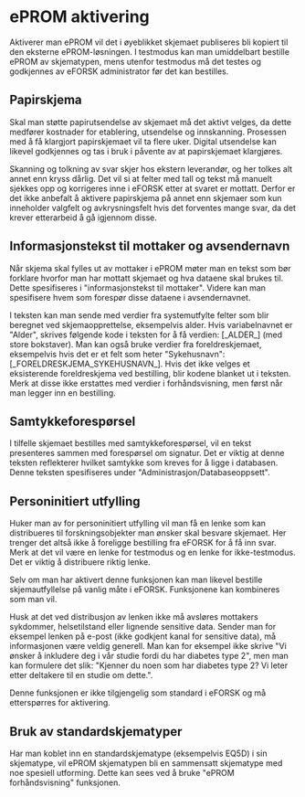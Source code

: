 # ePROM aktivering

Aktiverer man ePROM vil det i øyeblikket skjemaet publiseres bli kopiert til den eksterne ePROM-løsningen.
I testmodus kan man umiddelbart bestille ePROM av skjematypen, mens utenfor testmodus må det testes og godkjennes 
av eFORSK administrator før det kan bestilles.

## Papirskjema

Skal man støtte papirutsendelse av skjemaet må det aktivt velges, da dette medfører kostnader for etablering, utsendelse og innskanning. Prosessen med å få klargjort papirskjemaet vil ta flere uker. Digital utsendelse kan likevel godkjennes og tas i bruk i påvente av at papirskjemaet klargjøres.

Skanning og tolkning av svar skjer hos ekstern leverandør, og her tolkes alt annet enn kryss dårlig. Det vil si at felter med tall og tekst må manuelt sjekkes opp og korrigeres inne i eFORSK etter at svaret er mottatt. Derfor er det ikke anbefalt å aktivere papirskjema på annet enn skjemaer som kun inneholder valgfelt og avkrysningsfelt hvis det forventes mange svar, da det krever etterarbeid å gå igjennom disse. 

## Informasjonstekst til mottaker og avsendernavn

Når skjema skal fylles ut av mottaker i ePROM møter man en tekst som bør forklare hvorfor man har mottatt skjemaet
og hva dataene skal brukes til. Dette spesifiseres i "informasjonstekst til mottaker". Videre kan man spesifisere hvem 
som forespør disse dataene i avsendernavnet.

I teksten kan man sende med verdier fra systemutfylte felter som blir beregnet ved skjemaopprettelse, eksempelvis alder. Hvis variabelnavnet er "Alder", skrives følgende kode i teksten for å få verdien:  [\_ALDER\_]  (med store bokstaver). Man kan også bruke verdier fra foreldreskjemaet, eksempelvis hvis det er et felt som heter "Sykehusnavn": [\_FORELDRESKJEMA\_SYKEHUSNAVN\_]. Hvis det ikke velges et eksisterende foreldreskjema ved bestilling, blir kodene blanket ut i teksten. Merk at disse ikke erstattes med verdier i forhåndsvisning, men først når man legger inn en bestilling.

## Samtykkeforespørsel

I tilfelle skjemaet bestilles med samtykkeforespørsel, vil en tekst presenteres sammen med forespørsel om signatur. 
Det er viktig at denne teksten reflekterer hvilket samtykke som kreves for å ligge i databasen.
Denne teksten spesifiseres under "Administrasjon/Databaseoppsett".

## Personinitiert utfylling

Huker man av for personinitiert utfylling vil man få en lenke som kan distribueres til forskningsobjekter man ønsker skal besvare skjemaet.
Her trenger det altså ikke å foreligge bestilling fra eFORSK for å få inn svar. Merk at det vil være en lenke for testmodus og en lenke for ikke-testmodus. Det er viktig å distribuere riktig lenke.

Selv om man har aktivert denne funksjonen kan man likevel bestille skjemautfyllelse på vanlig måte i eFORSK. Funksjonene kan kombineres som man vil.

Husk at det ved distribusjon av lenken ikke må avsløres mottakers sykdommer, helsetilstand eller lignende sensitive data. Sender man for eksempel lenken på e-post (ikke godkjent kanal for sensitive data), må informasjonen være veldig generell. Man kan for eksempel ikke skrive "Vi ønsker å inkludere deg i vår studie fordi du har diabetes type 2", men man kan formulere det slik: "Kjenner du noen som har diabetes type 2? Vi leter etter deltakere til en studie om dette.".

Denne funksjonen er ikke tilgjengelig som standard i eFORSK og må etterspørres for aktivering.

## Bruk av standardskjematyper

Har man koblet inn en standardskjematype (eksempelvis EQ5D) i sin skjematype, vil ePROM skjematypen bli en sammensatt skjematype med noe spesiell utforming. Dette kan sees ved å bruke "ePROM forhåndsvisning" funksjonen.

